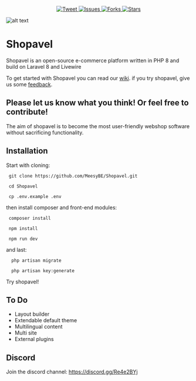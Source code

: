 <p align="center">
    <a href="https://twitter.com/intent/tweet?text=Shopavel%20E-commerce%20Platform&url=https://github.com/MeesyBE/Shopavel&via=github&hashtags=shopavel,laravel,livewire,tailwindcss,developers">
        <img src="https://img.shields.io/twitter/url/https/github.com/topengineer/laravel-ecommerce.svg?style=social" alt="Tweet">
    </a>
    <a href="https://github.com/MeesyBE/Shopavel/issues">
        <img src="https://img.shields.io/github/issues/MeesyBE/Shopavel.svg" alt="Issues">
    </a>
     <a href="https://github.com/MeesyBE/Shopavel/fork">
        <img src="https://img.shields.io/github/forks/MeesyBE/Shopavel.svg?style=social&label=Fork" alt="Forks">
    </a>
    <a href="https://github.com/MeesyBE/Shopavel/stargazers">
        <img src="https://img.shields.io/github/stars/MeesyBE/Shopavel.svg?style=social&label=Stars" alt="Stars">
    </a>
</p>



![alt text](https://shopavel.com/wp-content/uploads/2021/02/Schermafbeelding-2021-02-18-om-08.56.01.png)

# Shopavel
Shopavel is an open-source e-commerce platform written in PHP 8 and build on Laravel 8 and Livewire

To get started with Shopavel you can read our [wiki](https://github.com/MeesyBE/Shopavel/wiki).
if you try shopavel, give us some [feedback](https://github.com/MeesyBE/Shopavel/discussions/7).

## Please let us know what you think! Or feel free to contribute! 
The aim of shopavel is to become the most user-friendly webshop software without sacrificing functionality.



## Installation
Start with cloning:

     git clone https://github.com/MeesyBE/Shopavel.git

     cd Shopavel

     cp .env.example .env


then install composer and front-end modules:

     composer install

     npm install
     
     npm run dev

and last:

      php artisan migrate

      php artisan key:generate


Try shopavel!

## To Do

- Layout builder
- Extendable default theme
- Multilingual content
- Multi site
- External plugins

## Discord
Join the discord channel: https://discord.gg/Re4e2BYj
